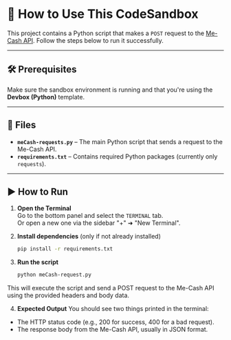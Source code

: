 # 📘 How to Use This CodeSandbox

This project contains a Python script that makes a `POST` request to the [Me-Cash API](https://api.me-cash.com/v1/quote). Follow the steps below to run it successfully.

---

## 🛠 Prerequisites

Make sure the sandbox environment is running and that you're using the **Devbox (Python)** template.

---

## 📄 Files

- **`meCash-requests.py`** – The main Python script that sends a request to the Me-Cash API.
- **`requirements.txt`** – Contains required Python packages (currently only `requests`).

---

## ▶️ How to Run

1. **Open the Terminal**  
   Go to the bottom panel and select the `TERMINAL` tab.  
   Or open a new one via the sidebar "+" ➜ "New Terminal".

2. **Install dependencies** (only if not already installed)
   ```bash
   pip install -r requirements.txt
   ```
3. **Run the script**
   ```bash
   python meCash-request.py
   ```
This will execute the script and send a POST request to the Me-Cash API using the provided headers and body data.

4. **Expected Output**
You should see two things printed in the terminal:
- The HTTP status code (e.g., 200 for success, 400 for a bad request).
- The response body from the Me-Cash API, usually in JSON format.


